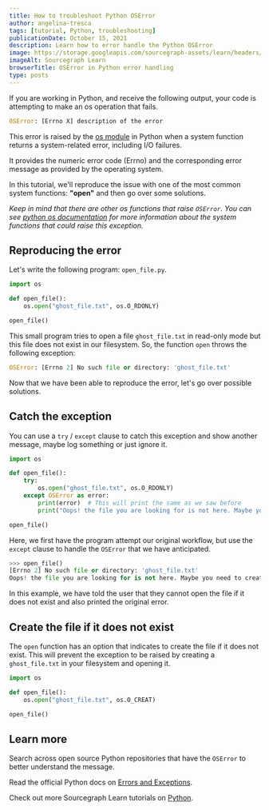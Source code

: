 ```yaml
---
title: How to troubleshoot Python OSError
author: angelina-tresca
tags: [tutorial, Python, troubleshooting]
publicationDate: October 15, 2021
description: Learn how to error handle the Python OSError
image: https://storage.googleapis.com/sourcegraph-assets/learn/headers/sourcegraph-learn-header.png
imageAlt: Sourcegraph Learn
browserTitle: OSError in Python error handling
type: posts
---
```


If you are working in Python, and receive the following output, your code is attempting to make an os operation that fails.

```python
OSError: [Errno X] description of the error
```

This error is raised by the [os module](https://docs.python.org/3/library/os.html) in Python when a system function 
returns a system-related error, including I/O failures.

It provides the numeric error code (Errno) and the corresponding error message as provided by the operating system.

In this tutorial, we'll reproduce the issue with one of the most common system functions: **"open"** and then go over some solutions.

*Keep in mind that there are other os functions that raise `OSError`. You can see [python os documentation](https://docs.python.org/3/library/os.html)
for more information about the system functions that could raise this exception.*

## Reproducing the error

Let's write the following program: `open_file.py`. 

```python
import os

def open_file():
    os.open("ghost_file.txt", os.O_RDONLY)

open_file()
```

This small program tries to open a file `ghost_file.txt` in read-only mode but this file 
does not exist in our filesystem. So, the function `open` throws the following exception:

```python
OSError: [Errno 2] No such file or directory: 'ghost_file.txt'
```

Now that we have been able to reproduce the error, let's go over possible solutions.

## Catch the exception

You can use a `try` / `except` clause to catch this exception and show another message, maybe log something or just ignore it.

```python
import os

def open_file():
    try:
        os.open("ghost_file.txt", os.O_RDONLY)
    except OSError as error:
        print(error)  # This will print the same as we saw before
        print("Oops! the file you are looking for is not here. Maybe you need to create it first?")

open_file()
```

Here, we first have the program attempt our original workflow, but use the `except` clause to handle the `OSError` that we have anticipated. 

```python
>>> open_file()
[Errno 2] No such file or directory: 'ghost_file.txt'
Oops! the file you are looking for is not here. Maybe you need to create it first?
```

In this example, we have told the user that they cannot open the file if it does not exist and also printed the original error.

## Create the file if it does not exist
The `open` function has an option that indicates to create the file if it does not exist. 
This will prevent the exception to be raised by creating a `ghost_file.txt` in your filesystem and opening it.

```python
import os

def open_file():
    os.open("ghost_file.txt", os.O_CREAT)

open_file()
```

## Learn more

Search across open source Python repositories that have the `OSError` to better understand the message.

<SourcegraphSearch query="OSError lang:python" patternType="literal"/>

Read the official Python docs on [Errors and Exceptions](https://docs.python.org/3/tutorial/errors.html).

Check out more Sourcegraph Learn tutorials on [Python](https://learn.sourcegraph.com/tags/python).